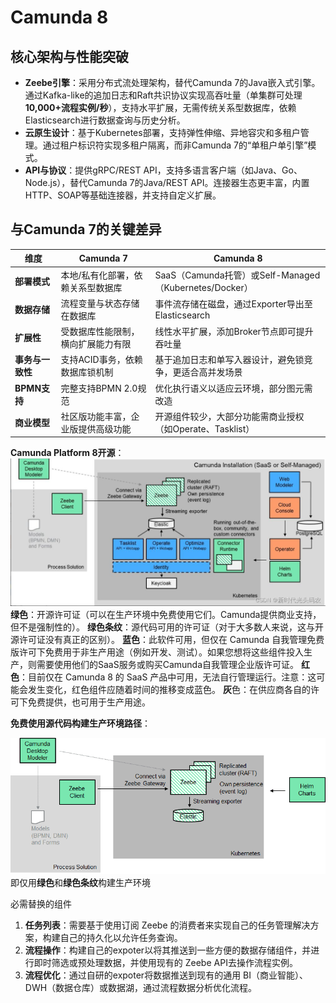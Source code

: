 # Camunda 8

## 核心架构与性能突破
- **Zeebe引擎**：采用分布式流处理架构，替代Camunda 7的Java嵌入式引擎。通过Kafka-like的追加日志和Raft共识协议实现高吞吐量（单集群可处理**10,000+流程实例/秒**），支持水平扩展，无需传统关系型数据库，依赖Elasticsearch进行数据查询与历史分析。
- **云原生设计**：基于Kubernetes部署，支持弹性伸缩、异地容灾和多租户管理。通过租户标识符实现多租户隔离，而非Camunda 7的“单租户单引擎”模式。
- **API与协议**：提供gRPC/REST API，支持多语言客户端（如Java、Go、Node.js），替代Camunda 7的Java/REST API。连接器生态更丰富，内置HTTP、SOAP等基础连接器，并支持自定义扩展。

## 与Camunda 7的关键差异
| **维度**     | **Camunda 7**     | **Camunda 8**                                   |
|------------|-------------------|-------------------------------------------------|
| **部署模式**   | 本地/私有化部署，依赖关系型数据库 | SaaS（Camunda托管）或Self-Managed（Kubernetes/Docker） |
| **数据存储**   | 流程变量与状态存储在数据库     | 事件流存储在磁盘，通过Exporter导出至Elasticsearch             |
| **扩展性**    | 受数据库性能限制，横向扩展能力有限 | 线性水平扩展，添加Broker节点即可提升吞吐量                        |
| **事务与一致性** | 支持ACID事务，依赖数据库锁机制 | 基于追加日志和单写入器设计，避免锁竞争，更适合高并发场景                    |
| **BPMN支持** | 完整支持BPMN 2.0规范    | 优化执行语义以适应云环境，部分图元需改造                            |
| **商业模型**   | 社区版功能丰富，企业版提供高级功能 | 开源组件较少，大部分功能需商业授权（如Operate、Tasklist）            |

**Camunda Platform 8开源**：  
![img_5.png](img_5.png)
**绿色**：开源许可证（可以在生产环境中免费使用它们。Camunda提供商业支持，但不是强制性的）。
**绿色条纹**：源代码可用的许可证（对于大多数人来说，这与开源许可证没有真正的区别）。
**蓝色**：此软件可用，但仅在 Camunda 自我管理免费版许可下免费用于非生产用途（例如开发、测试）。如果您想将这些组件投入生产，则需要使用他们的SaaS服务或购买Camunda自我管理企业版许可证。
**红色**：目前仅在 Camunda 8 的 SaaS 产品中可用，无法自行管理运行。注意：这可能会发生变化，红色组件应随着时间的推移变成蓝色。
**灰**色：在供应商各自的许可下免费提供，也可用于生产用途。

**免费使用源代码构建生产环境路径**：  

![img_4.png](img_4.png)
即仅用**绿色**和**绿色条纹**构建生产环境

必需替换的组件
1. **任务列表**：需要基于使用订阅 Zeebe 的消费者来实现自己的任务管理解决方案，构建自己的持久化以允许任务查询。
2. **流程操作**：构建自己的expoter以将其推送到一些方便的数据存储组件，并进行即时筛选或预处理数据，并使用现有的 Zeebe API去操作流程实例。
3. **流程优化**：通过自研的expoter将数据推送到现有的通用 BI（商业智能）、DWH（数据仓库）或数据湖，通过流程数据分析优化流程。




